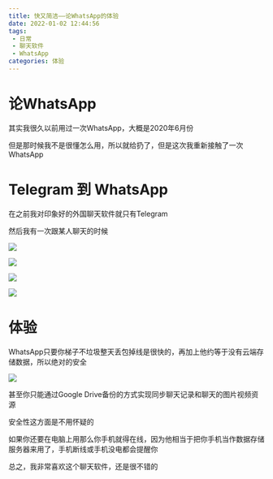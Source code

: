 ```yaml
---
title: 快又简洁——论WhatsApp的体验
date: 2022-01-02 12:44:56
tags:
 - 日常
 - 聊天软件
 - WhatsApp
categories: 体验
---
```


# 论WhatsApp

其实我很久以前用过一次WhatsApp，大概是2020年6月份

但是那时候我不是很懂怎么用，所以就给扔了，但是这次我重新接触了一次WhatsApp

# Telegram 到 WhatsApp

在之前我对印象好的外国聊天软件就只有Telegram

然后我有一次跟某人聊天的时候

![](https://pic.lanta.cyou/img/2022-01-02_12-49.png)

![](https://pic.lanta.cyou/img/2022-01-02_12-50.png)

![](https://pic.lanta.cyou/img/2022-01-02_12-51.png)

![](https://pic.lanta.cyou/img/2022-01-02_12-52.png)

# 体验

WhatsApp只要你梯子不垃圾整天丢包掉线是很快的，再加上他约等于没有云端存储数据，所以绝对的安全

![](https://pic.lanta.cyou/img/photo_2022-01-02_12-53-41.jpg)

甚至你只能通过Google Drive备份的方式实现同步聊天记录和聊天的图片视频资源

安全性这方面是不用怀疑的

如果你还要在电脑上用那么你手机就得在线，因为他相当于把你手机当作数据存储服务器来用了，手机断线或手机没电都会提醒你

总之，我非常喜欢这个聊天软件，还是很不错的
